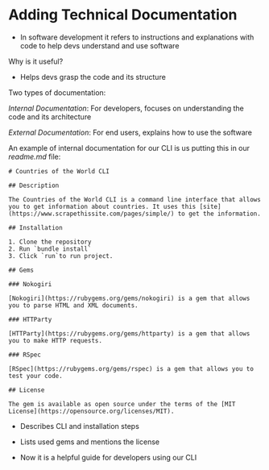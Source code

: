# Adding Technical Documentation

- In software development it refers to instructions and explanations with code to help devs understand and use software

Why is it useful?

- Helps devs grasp the code and its structure

Two types of documentation:

*Internal Documentation*: For developers, focuses on understanding the code and its architecture

*External Documentation*: For end users, explains how to use the software

An example of internal documentation for our CLI is us putting this in our *readme.md* file:
```
# Countries of the World CLI

## Description

The Countries of the World CLI is a command line interface that allows you to get information about countries. It uses this [site](https://www.scrapethissite.com/pages/simple/) to get the information.

## Installation

1. Clone the repository
2. Run `bundle install`
3. Click `run`to run project.

## Gems

### Nokogiri

[Nokogiri](https://rubygems.org/gems/nokogiri) is a gem that allows you to parse HTML and XML documents.

### HTTParty

[HTTParty](https://rubygems.org/gems/httparty) is a gem that allows you to make HTTP requests.

### RSpec

[RSpec](https://rubygems.org/gems/rspec) is a gem that allows you to test your code.

## License

The gem is available as open source under the terms of the [MIT License](https://opensource.org/licenses/MIT).
```
- Describes CLI and installation steps
- Lists used gems and mentions the license

- Now it is a helpful guide for developers using our CLI